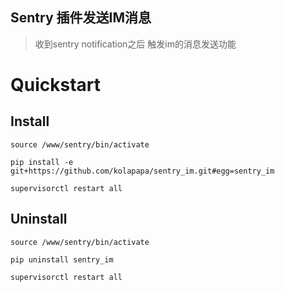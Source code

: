## Sentry 插件发送IM消息
> 收到sentry notification之后 触发im的消息发送功能


# Quickstart

## Install
```shell
source /www/sentry/bin/activate

pip install -e git+https://github.com/kolapapa/sentry_im.git#egg=sentry_im

supervisorctl restart all
```

## Uninstall
```shell
source /www/sentry/bin/activate

pip uninstall sentry_im

supervisorctl restart all
```
